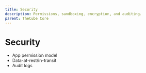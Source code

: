 ```yaml
---
title: Security
description: Permissions, sandboxing, encryption, and auditing.
parent: TheCube Core
---
```


# Security

-   App permission model
-   Data-at-rest/in-transit
-   Audit logs
